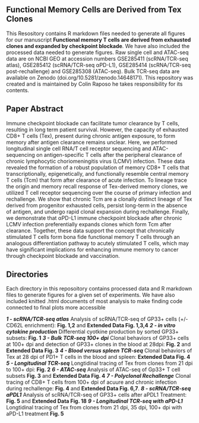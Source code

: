 ## Functional Memory Cells are Derived from Tex Clones
This Resository contains R markdown files needed to generate all figures for our manuscript **Functional memory T cells are derived from exhausted clones and expanded by checkpoint blockade**. We have also included the processed data needed to generate figures. Raw single cell and ATAC-seq data are on NCBI GEO at accession numbers GSE285411 (scRNA/TCR-seq atlas), GSE285412 (scRNA/TCR-seq αPD-L1), GSE285414 (scRNA/TCR-seq post-rechallenge) and GSE285308 (ATAC-seq). Bulk TCR-seq data are available on Zenodo (doi.org/10.5281/zenodo.14648171). This repository was created and is maintained by Colin Raposo he takes responsibility for its contents.

## Paper Abstract
Immune checkpoint blockade can facilitate tumor clearance by T cells, resulting in long term patient survival. However, the capacity of exhausted CD8+ T cells (Tex), present during chronic antigen exposure, to form memory after antigen clearance remains unclear. Here, we performed longitudinal single cell RNA/T cell receptor sequencing and ATAC-sequencing on antigen-specific T cells after the peripheral clearance of chronic lymphocytic choriomeningitis virus (LCMV) infection. These data revealed the formation of a robust population of memory CD8+ T cells that transcriptionally, epigenetically, and functionally resemble central memory T cells (Tcm) that form after clearance of acute infection. To lineage trace the origin and memory recall response of Tex-derived memory clones, we utilized T cell receptor sequencing over the course of primary infection and rechallenge. We show that chronic Tcm are a clonally distinct lineage of Tex derived from progenitor exhausted cells, persist long-term in the absence of antigen, and undergo rapid clonal expansion during rechallenge. Finally, we demonstrate that αPD-L1 immune checkpoint blockade after chronic LCMV infection preferentially expands clones which form Tcm after clearance. Together, these data support the concept that chronically stimulated T cells form bona fide functional memory T cells through an analogous differentiation pathway to acutely stimulated T cells, which may have significant implications for enhancing immune memory to cancer through checkpoint blockade and vaccination.

## Directories
Each directory in this reposoitory contains processed data and R markdown files to generate figures for a given set of experiments. We have also included knitted .html documents of most analysis to make finding code connected to final plots more accessible

***1 - scRNA/TCR-seq atlas*** Analysis of scRNA/TCR-seq of GP33+ cells (+/- CD62L enrichment): **Fig. 1,2** and **Extended Data Fig. 1,3,4**
***2 - in vitro cytokine production*** Differential cyotkine production by sorted GP33+ subsets: **Fig. 1**
***3 - Bulk TCR-seq 100+ dpi*** Clonal behaviors of GP33+ cells at 100+ dpi and detection of GP33+ clones in the blood at 28dpi: **Fig. 2** and **Extended Data Fig. 3**
***4 - Blood versus spleen TCR-seq*** Clonal behaviors of Tex at 28 dpi of PD1+ T cells in the blood and spleen: **Extended Data Fig. 4**
***5 - Longitudinal TCR-seq*** Longtidinal tracing of Tex from clones from 21 dpi to 100+ dpi: **Fig. 2**
***6 - ATAC-seq*** Analysis of ATAC-seq of Gp33+ T cell subsets **Fig. 3** and **Extended Data Fig. 4**
***7 - Polyclonal Rechallenge*** Clonal tracing of CD8+ T cells from 100+ dpi of acuure and chronic infection during rechallenge:  **Fig. 4** and **Extended Data Fig. 6,7**.
***8 - scRNA/TCR-seq aPDL1*** Analysis of scRNA/TCR-seq of GP33+ cells after aPDL1 Treatment: **Fig. 5** and **Extended Data Fig. 18**
***9 - Longitudinal TCR-seq with aPD-L1*** Longtidinal tracing of Tex from clones from 21 dpi, 35 dpi, 100+ dpi with aPD-L1 treatment **Fig. 5** 
